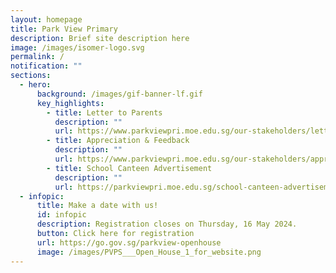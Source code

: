 ```yaml
---
layout: homepage
title: Park View Primary
description: Brief site description here
image: /images/isomer-logo.svg
permalink: /
notification: ""
sections:
  - hero:
      background: /images/gif-banner-lf.gif
      key_highlights:
        - title: Letter to Parents
          description: ""
          url: https://www.parkviewpri.moe.edu.sg/our-stakeholders/letter-to-parents/
        - title: Appreciation & Feedback
          description: ""
          url: https://www.parkviewpri.moe.edu.sg/our-stakeholders/appreciation-and-feedback/
        - title: School Canteen Advertisement
          description: ""
          url: https://parkviewpri.moe.edu.sg/school-canteen-advertisement-pvps/
  - infopic:
      title: Make a date with us!
      id: infopic
      description: Registration closes on Thursday, 16 May 2024.
      button: Click here for registration
      url: https://go.gov.sg/parkview-openhouse
      image: /images/PVPS___Open_House_1_for_website.png
---
```

